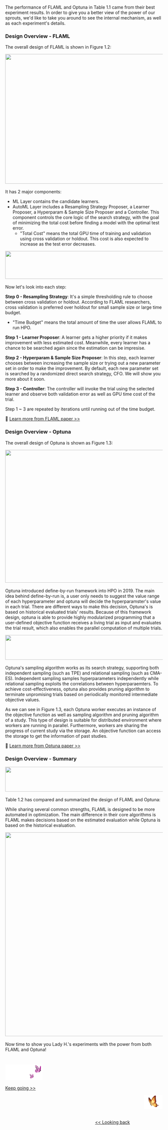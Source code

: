 The performance of FLAML and Optuna in Table 1.1 came from their best experiment results. In order to give you a better view of the power of our sprouts, we'd like to take you around to see the internal mechanism, as well as each experiment's details.

### Design Overview - FLAML

The overall design of FLAML is shown in Figure 1.2:

<p align="center">
<img src="https://github.com/lady-h-world/My_Garden/blob/main/images/The_Queen_images/FLAML_design.png" width="732" height="414" />
</p>

It has 2 major components:
* ML Layer contains the candidate learners.
* AutoML Layer includes a Resampling Strategy Proposer, a Learner Proposer, a Hyperparam & Sample Size Proposer and a Controller. This component controls the core logic of the search strategy, with the goal of minimizing the total cost before finding a model with the optimal test error.
  * "Total Cost" means the total GPU time of training and validation using cross validation or holdout. This cost is also expected to increase as the test error decreases.

<p align="left">
<img src="https://github.com/lady-h-world/My_Garden/blob/main/images/notes/search_strategy.png" width="866" height="89" />
</p>

Now let's look into each step:

<b>Step 0 - Resampling Strategy</b>: It's a simple thresholding rule to choose between cross validation or holdout. According to FLAML researchers, cross validation is preferred over holdout for small sample size or large time budget.
* "Time Budget" means the total amount of time the user allows FLAML to run HPO.

<b>Step 1 - Learner Proposer</b>: A learner gets a higher priority if it makes improvement with less estimated cost. Meanwhile, every learner has a chance to be searched again since the estimation can be impresise.

<b>Step 2 - Hyperparam & Sample Size Proposer</b>: In this step, each learner chooses between increasing the sample size or trying out a new parameter set in order to make the improvement. By default, each new parameter set is searched by a randomized direct search strategy, CFO. We will show you more about it soon.

<b>Step 3 - Controller</b>: The controller will invoke the trial using the selected learner and observe both validation error as well as GPU time cost of the trial.

Step 1 ~ 3 are repeated by iterations until running out of the time budget.

🌻 [Learn more from FLAML paper >>][1]


### Design Overview - Optuna

The overall design of Optuna is shown as Figure 1.3:

<p align="center">
<img src="https://github.com/lady-h-world/My_Garden/blob/main/images/The_Queen_images/optuna_design.png" width="678" height="424" />
</p>

Optuna introduced define-by-run framework into HPO in 2019. The main idea behind define-by-run is, a user only needs to suggest the value range of each hyperparameter and optuna will decide the hyperparamster's value in each trial. There are different ways to make this decision, Optuna's is based on historical evaluated trials' results. Because of this framework design, optuna is able to provide highly modularized programming that a user-defined objective function receives a living trial as input and evaluates the trial result, which also enables the parallel computation of multiple trials.

<p align="left">
<img src="https://github.com/lady-h-world/My_Garden/blob/main/images/notes/trial_and_study.png" width="766" height="79" />
</p>

Optuna's sampling algorithm works as its search strategy, supporting both independent sampling (such as TPE) and relational sampling (such as CMA-ES). Independent sampling samples hyperparameters independently while relational sampling exploits the correlations between hyperparaemters. To achieve cost-effectiveness, optuna also provides pruning algorithm to terminate unpromising trials based on periodically monitored intermediate objective values.

As we can see in Figure 1.3, each Optuna worker executes an instance of the objective function as well as sampling algorithm and pruning algorithm of a study. This type of design is suitable for distributed environment where workers are running in parallel. Furthermore, workers are sharing the progress of current study via the storage. An objective function can access the storage to get the information of past studies.

🌻 [Learn more from Optuna paper >>][4]

### Design Overview - Summary

<p align="left">
<img src="https://github.com/lady-h-world/My_Garden/blob/main/images/notes/why_not_hyperopt.png" width="766" height="79" />
</p>

Table 1.2 has compared and summarized the design of FLAML and Optuna:

While sharing several common strengths, FLAML is designed to be more automated in optimization. The main difference in their core algorithms is FLAML makes decisions based on the estimated evaluation while Optuna is based on the historical evaluation.

<p align="center">
<img src="https://github.com/lady-h-world/My_Garden/blob/main/images/The_Queen_images/design_diff_flaml_vs_optuna.png" width="904" height="651" />
</p>

Now time to show you Lady H.'s experiments with the power from both FLAML and Optuna!

#
<p align="left">
<img src="https://github.com/lady-h-world/My_Garden/blob/main/images/follow_us.png" width="120" height="50" />
</p>

[Keep going >>][2]

<p align="right">
<img src="https://github.com/lady-h-world/My_Garden/blob/main/images/going_back.png" width="60" height="44" />
</p>

&nbsp;&nbsp;&nbsp;&nbsp;&nbsp;&nbsp;&nbsp;&nbsp;&nbsp;&nbsp;&nbsp;&nbsp;&nbsp;&nbsp;&nbsp;&nbsp;&nbsp;&nbsp;&nbsp;&nbsp;&nbsp;&nbsp;&nbsp;&nbsp;&nbsp;&nbsp;&nbsp;&nbsp;&nbsp;&nbsp;&nbsp;&nbsp;&nbsp;&nbsp;&nbsp;&nbsp;&nbsp;&nbsp;&nbsp;&nbsp;&nbsp;&nbsp;&nbsp;&nbsp;&nbsp;&nbsp;&nbsp;&nbsp;&nbsp;&nbsp;&nbsp;&nbsp;&nbsp;&nbsp;&nbsp;&nbsp;&nbsp;&nbsp;&nbsp;&nbsp;&nbsp;&nbsp;&nbsp;&nbsp;&nbsp;&nbsp;&nbsp;&nbsp;&nbsp;&nbsp;&nbsp;&nbsp;&nbsp;&nbsp;&nbsp;&nbsp;&nbsp;&nbsp;&nbsp;&nbsp;&nbsp;&nbsp;&nbsp;&nbsp;&nbsp;&nbsp;&nbsp;&nbsp;&nbsp;&nbsp;&nbsp;&nbsp;&nbsp;&nbsp;&nbsp;&nbsp;&nbsp;&nbsp;&nbsp;&nbsp;&nbsp;&nbsp;&nbsp;&nbsp;&nbsp;&nbsp;&nbsp;&nbsp;&nbsp;&nbsp;&nbsp;&nbsp;&nbsp;&nbsp;&nbsp;&nbsp;&nbsp;&nbsp;&nbsp;&nbsp;&nbsp;&nbsp;&nbsp;&nbsp;&nbsp;&nbsp;&nbsp;&nbsp;&nbsp;&nbsp;&nbsp;&nbsp;&nbsp;&nbsp;&nbsp;&nbsp;&nbsp;&nbsp;&nbsp;&nbsp;&nbsp;&nbsp;&nbsp;&nbsp;&nbsp;&nbsp;&nbsp;&nbsp;&nbsp;&nbsp;&nbsp;&nbsp;&nbsp;&nbsp;&nbsp;&nbsp;&nbsp;&nbsp;&nbsp;&nbsp;&nbsp;&nbsp;&nbsp;&nbsp;&nbsp;&nbsp;&nbsp;&nbsp;&nbsp;&nbsp;&nbsp;&nbsp;&nbsp;&nbsp;&nbsp;&nbsp;&nbsp;&nbsp;&nbsp;&nbsp;&nbsp;&nbsp;&nbsp;&nbsp;&nbsp;&nbsp;&nbsp;&nbsp;&nbsp;&nbsp;&nbsp;&nbsp;&nbsp;&nbsp;&nbsp;&nbsp;&nbsp;&nbsp;&nbsp;&nbsp;&nbsp;[<< Looking back][3]
 



[1]:https://www.microsoft.com/en-us/research/publication/flaml-a-fast-and-lightweight-automl-library/
[2]:https://github.com/lady-h-world/My_Garden/blob/main/reading_pages/param_tuning_3.md
[3]:https://github.com/lady-h-world/My_Garden/blob/main/reading_pages/param_tuning_1.md
[4]:https://arxiv.org/abs/1907.10902
